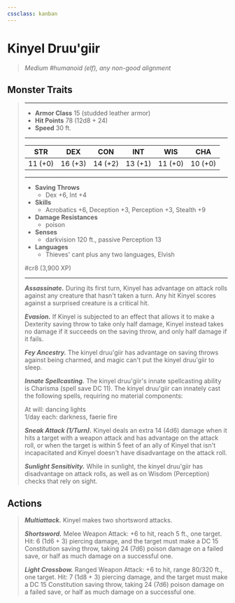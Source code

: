 ```yaml
---
cssclass: kanban
---
```


# Kinyel Druu'giir
>*Medium #humanoid (elf), any non-good alignment*
## Monster Traits
>___
>- **Armor Class** 15 (studded leather armor)
>- **Hit Points** 78 (12d8 + 24)
>- **Speed** 30 ft.
>___
>|STR|DEX|CON|INT|WIS|CHA|
>|:---:|:---:|:---:|:---:|:---:|:---:|
>|11 (+0)|16 (+3)|14 (+2)|13 (+1)|11 (+0)|10 (+0)|
>___
>- **Saving Throws**
>	 - Dex +6, Int +4
>- **Skills**
>	 - Acrobatics +6, Deception +3, Perception +3, Stealth +9
>- **Damage Resistances**
>	 - poison
>- **Senses**
>	 - darkvision 120 ft., passive Perception 13
>- **Languages**
>	 - Thieves' cant plus any two languages, Elvish
>
> #cr8 (3,900 XP)
>___
>***Assassinate.*** During its first turn, Kinyel has advantage on attack rolls against any creature that hasn't taken a turn. Any hit Kinyel scores against a surprised creature is a critical hit.  
>
>***Evasion.*** If Kinyel is subjected to an effect that allows it to make a Dexterity saving throw to take only half damage, Kinyel instead takes no damage if it succeeds on the saving throw, and only half damage if it fails.  
>
>***Fey Ancestry.*** The kinyel druu'giir has advantage on saving throws against being charmed, and magic can't put the kinyel druu'giir to sleep.  
>
>***Innate Spellcasting.*** The kinyel druu'giir's innate spellcasting ability is Charisma (spell save DC 11). The kinyel druu'giir can innately cast the following spells, requiring no material components:  
>
>At will: dancing lights  
>1/day each: darkness, faerie fire  
>
>
>***Sneak Attack (1/Turn).*** Kinyel deals an extra 14 (4d6) damage when it hits a target with a weapon attack and has advantage on the attack roll, or when the target is within 5 feet of an ally of Kinyel that isn't incapacitated and Kinyel doesn't have disadvantage on the attack roll.  
>
>***Sunlight Sensitivity.*** While in sunlight, the kinyel druu'giir has disadvantage on attack rolls, as well as on Wisdom (Perception) checks that rely on sight.  
>
## Actions
>***Multiattack.*** Kinyel makes two shortsword attacks.  
>
>***Shortsword.*** Melee Weapon Attack: +6 to hit, reach 5 ft., one target. Hit: 6 (1d6 + 3) piercing damage, and the target must make a DC 15 Constitution saving throw, taking 24 (7d6) poison damage on a failed save, or half as much damage on a successful one.  
>
>***Light Crossbow.*** Ranged Weapon Attack: +6 to hit, range 80/320 ft., one target. Hit: 7 (1d8 + 3) piercing damage, and the target must make a DC 15 Constitution saving throw, taking 24 (7d6) poison damage on a failed save, or half as much damage on a successful one.